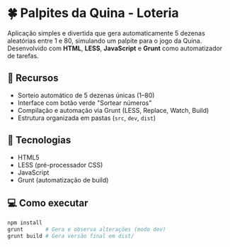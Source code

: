 # 🍀 Palpites da Quina - Loteria

Aplicação simples e divertida que gera automaticamente 5 dezenas aleatórias entre 1 e 80, simulando um palpite para o jogo da Quina.  
Desenvolvido com **HTML**, **LESS**, **JavaScript** e **Grunt** como automatizador de tarefas.

## 🚀 Recursos
- Sorteio automático de 5 dezenas únicas (1–80)
- Interface com botão verde "Sortear números"
- Compilação e automação via Grunt (LESS, Replace, Watch, Build)
- Estrutura organizada em pastas (`src`, `dev`, `dist`)

## 🧠 Tecnologias
- HTML5  
- LESS (pré-processador CSS)  
- JavaScript  
- Grunt (automatização de build)

## 💻 Como executar
```bash
npm install
grunt       # Gera e observa alterações (modo dev)
grunt build # Gera versão final em dist/
